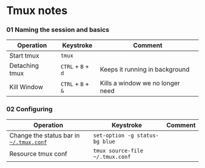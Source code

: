 # Tmux notes

### 01 Naming the session and basics

| Operation | Keystroke | Comment 
|--- |--- |---
| Start tmux | `tmux` |
| Detaching tmux | `CTRL` + `B` + `d` | Keeps it running in background
| Kill Window | `CTRL` + `B` + `&` | Kills a window we no longer need 

### 02 Configuring

| Operation | Keystroke | Comment
|--- |--- |---
| Change the status bar in [`~/.tmux.conf`](https://github.com/jonwhittlestone/dotfiles/blob/jons-dotfiles-repo/.tmux.conf) | `set-option -g status-bg blue` | |
| Resource tmux conf | `tmux source-file ~/.tmux.conf` | |
